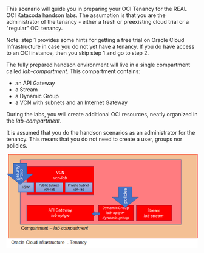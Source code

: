 This scenario will guide you in preparing your OCI Tenancy for the REAL OCI Katacoda handson labs. The assumption is that you are the administrator of the tenancy - either a fresh or preexisting cloud trial or a "regular" OCI tenancy.

Note: step 1 provides some hints for getting a free trial on Oracle Cloud Infrastructure in case you do not yet have a tenancy. If you do have access to an OCI instance, then you skip step 1 and go to step 2. 

The fully prepared handson environment will live in a single compartment called *lab-compartment*. This compartment contains:
* an API Gateway
* a Stream
* a Dynamic Group 
* a VCN with subnets and an Internet Gateway

During the labs, you will create additional OCI resources, neatly organized in the *lab-compartment*.

It is assumed that you do the handson scenarios as an administrator for the tenancy. This means that you do not need to create a user, groups nor policies.  

![](assets/layout-lab-compartment.png)


